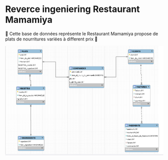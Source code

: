 
# Reverce ingeniering Restaurant Mamamiya

:cake: Cette base de données  représente le Restaurant Mamamiya propose de plats de nourritures variées à different prix :banana:

![image](images/n22.PNG)
